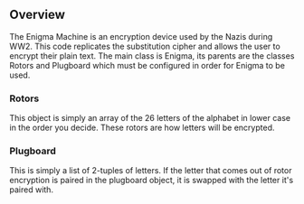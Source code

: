 ## Overview

The Enigma Machine is an encryption device used by the Nazis during WW2. This code replicates the substitution cipher and allows the user to encrypt their plain text. The main class is Enigma, its parents are the classes Rotors and Plugboard which must be configured in order for Enigma to be used.

### Rotors

This object is simply an array of the 26 letters of the alphabet in lower case in the order you decide. These rotors are how letters will be encrypted.

### Plugboard

This is simply a list of 2-tuples of letters. If the letter that comes out of rotor encryption is paired in the plugboard object, it is swapped with the letter it's paired with.
